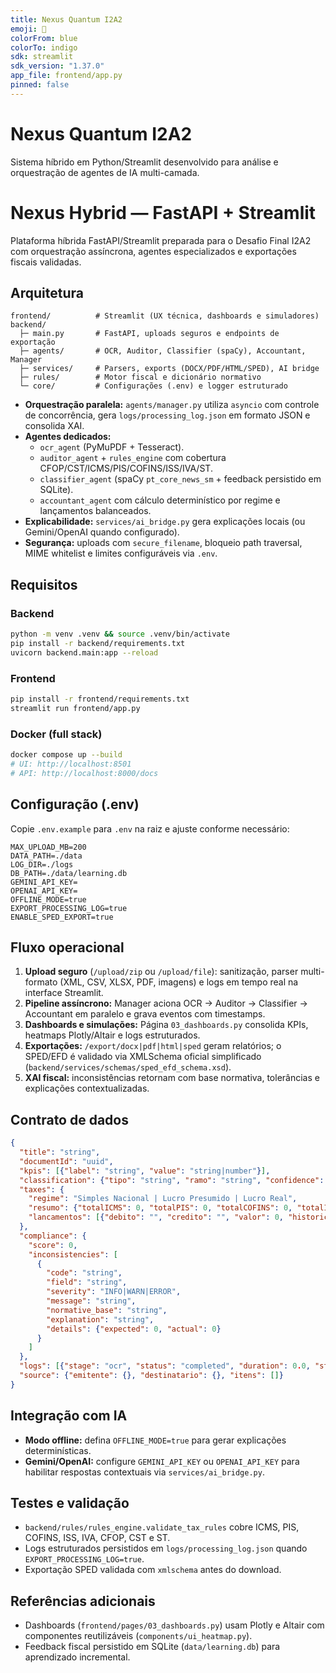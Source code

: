 ```yaml
---
title: Nexus Quantum I2A2
emoji: 🔵
colorFrom: blue
colorTo: indigo
sdk: streamlit
sdk_version: "1.37.0"
app_file: frontend/app.py
pinned: false
---
```


# Nexus Quantum I2A2

Sistema híbrido em Python/Streamlit desenvolvido para análise e orquestração de agentes de IA multi-camada.

# Nexus Hybrid — FastAPI + Streamlit

Plataforma híbrida FastAPI/Streamlit preparada para o Desafio Final I2A2 com orquestração assíncrona, agentes especializados e exportações fiscais validadas.

## Arquitetura

```
frontend/          # Streamlit (UX técnica, dashboards e simuladores)
backend/
  ├─ main.py       # FastAPI, uploads seguros e endpoints de exportação
  ├─ agents/       # OCR, Auditor, Classifier (spaCy), Accountant, Manager
  ├─ services/     # Parsers, exports (DOCX/PDF/HTML/SPED), AI bridge
  ├─ rules/        # Motor fiscal e dicionário normativo
  └─ core/         # Configurações (.env) e logger estruturado
```

* **Orquestração paralela:** `agents/manager.py` utiliza `asyncio` com controle de concorrência, gera `logs/processing_log.json` em formato JSON e consolida XAI.
* **Agentes dedicados:**
  * `ocr_agent` (PyMuPDF + Tesseract).
  * `auditor_agent` + `rules_engine` com cobertura CFOP/CST/ICMS/PIS/COFINS/ISS/IVA/ST.
  * `classifier_agent` (spaCy `pt_core_news_sm` + feedback persistido em SQLite).
  * `accountant_agent` com cálculo determinístico por regime e lançamentos balanceados.
* **Explicabilidade:** `services/ai_bridge.py` gera explicações locais (ou Gemini/OpenAI quando configurado).
* **Segurança:** uploads com `secure_filename`, bloqueio path traversal, MIME whitelist e limites configuráveis via `.env`.

## Requisitos

### Backend
```bash
python -m venv .venv && source .venv/bin/activate
pip install -r backend/requirements.txt
uvicorn backend.main:app --reload
```

### Frontend
```bash
pip install -r frontend/requirements.txt
streamlit run frontend/app.py
```

### Docker (full stack)
```bash
docker compose up --build
# UI: http://localhost:8501
# API: http://localhost:8000/docs
```

## Configuração (.env)

Copie `.env.example` para `.env` na raiz e ajuste conforme necessário:

```
MAX_UPLOAD_MB=200
DATA_PATH=./data
LOG_DIR=./logs
DB_PATH=./data/learning.db
GEMINI_API_KEY=
OPENAI_API_KEY=
OFFLINE_MODE=true
EXPORT_PROCESSING_LOG=true
ENABLE_SPED_EXPORT=true
```

## Fluxo operacional

1. **Upload seguro** (`/upload/zip` ou `/upload/file`): sanitização, parser multi-formato (XML, CSV, XLSX, PDF, imagens) e logs em tempo real na interface Streamlit.
2. **Pipeline assíncrono:** Manager aciona OCR → Auditor → Classifier → Accountant em paralelo e grava eventos com timestamps.
3. **Dashboards e simulações:** Página `03_dashboards.py` consolida KPIs, heatmaps Plotly/Altair e logs estruturados.
4. **Exportações:** `/export/docx|pdf|html|sped` geram relatórios; o SPED/EFD é validado via XMLSchema oficial simplificado (`backend/services/schemas/sped_efd_schema.xsd`).
5. **XAI fiscal:** inconsistências retornam com base normativa, tolerâncias e explicações contextualizadas.

## Contrato de dados

```json
{
  "title": "string",
  "documentId": "uuid",
  "kpis": [{"label": "string", "value": "string|number"}],
  "classification": {"tipo": "string", "ramo": "string", "confidence": 0.0},
  "taxes": {
    "regime": "Simples Nacional | Lucro Presumido | Lucro Real",
    "resumo": {"totalICMS": 0, "totalPIS": 0, "totalCOFINS": 0, "totalISS": 0, "totalIVA": 0},
    "lancamentos": [{"debito": "", "credito": "", "valor": 0, "historico": ""}]
  },
  "compliance": {
    "score": 0,
    "inconsistencies": [
      {
        "code": "string",
        "field": "string",
        "severity": "INFO|WARN|ERROR",
        "message": "string",
        "normative_base": "string",
        "explanation": "string",
        "details": {"expected": 0, "actual": 0}
      }
    ]
  },
  "logs": [{"stage": "ocr", "status": "completed", "duration": 0.0, "started_at": "ISO"}],
  "source": {"emitente": {}, "destinatario": {}, "itens": []}
}
```

## Integração com IA

* **Modo offline:** defina `OFFLINE_MODE=true` para gerar explicações determinísticas.
* **Gemini/OpenAI:** configure `GEMINI_API_KEY` ou `OPENAI_API_KEY` para habilitar respostas contextuais via `services/ai_bridge.py`.

## Testes e validação

* `backend/rules/rules_engine.validate_tax_rules` cobre ICMS, PIS, COFINS, ISS, IVA, CFOP, CST e ST.
* Logs estruturados persistidos em `logs/processing_log.json` quando `EXPORT_PROCESSING_LOG=true`.
* Exportação SPED validada com `xmlschema` antes do download.

## Referências adicionais

* Dashboards (`frontend/pages/03_dashboards.py`) usam Plotly e Altair com componentes reutilizáveis (`components/ui_heatmap.py`).
* Feedback fiscal persistido em SQLite (`data/learning.db`) para aprendizado incremental.

